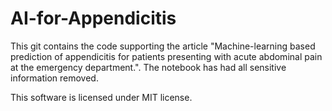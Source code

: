 # AI-for-Appendicitis

This git contains the code supporting the article "Machine-learning based prediction of appendicitis for patients presenting with acute abdominal pain at the emergency department.". The notebook has had all sensitive information removed.

This software is licensed under MIT license.

